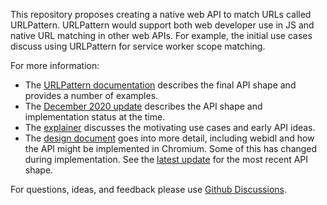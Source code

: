 This repository proposes creating a native web API to match URLs called URLPattern.  URLPattern would support both web developer use in JS and native URL matching in other web APIs.  For example, the initial use cases discuss using URLPattern for service worker scope matching.

For more information:

* The [URLPattern documentation](mdn-drafts/QUICK-REFERENCE.md) describes the final API shape and provides a number of examples.
* The [December 2020 update](202012-update.md) describes the API shape and implementation status at the time.
* The [explainer](explainer.md) discusses the motivating use cases and early API ideas.
* The [design document](https://docs.google.com/document/d/17L6b3zlTHtyxQvOAvbK55gQOi5rrJLERwjt_sKXpzqc/edit) goes into more detail, including webidl and how the API might be implemented in Chromium.  Some of this has changed during implementation.  See the [latest update](2012-update.md) for the most recent API shape.

For questions, ideas, and feedback please use [Github Discussions](https://github.com/WICG/urlpattern/discussions).
